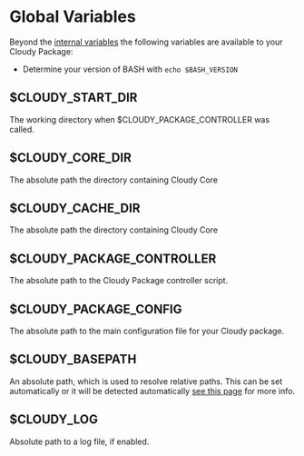<!--
id: globals
tags: ''
-->

# Global Variables

Beyond the [internal variables](https://www.tldp.org/LDP/abs/html/internalvariables.html#BASHSUBSHELLREF) the following variables are available to your Cloudy Package:

* Determine your version of BASH with `echo $BASH_VERSION`

## $CLOUDY_START_DIR

The working directory when $CLOUDY_PACKAGE_CONTROLLER was called.

## $CLOUDY_CORE_DIR

The absolute path the directory containing Cloudy Core

## $CLOUDY_CACHE_DIR

The absolute path the directory containing Cloudy Core

## $CLOUDY_PACKAGE_CONTROLLER

The absolute path to the Cloudy Package controller script.

## $CLOUDY_PACKAGE_CONFIG

The absolute path to the main configuration file for your Cloudy package.

## $CLOUDY_BASEPATH

An absolute path, which is used to resolve relative paths. This can be set automatically or it will be detected automatically [see this page](@cloudy_basepath) for more info.

## $CLOUDY_LOG

Absolute path to a log file, if enabled.
